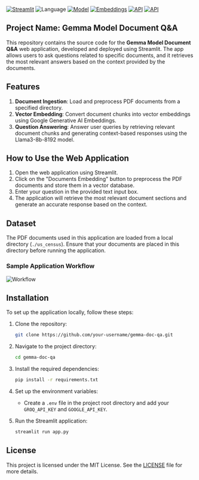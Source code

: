 [![Streamlit](https://img.shields.io/badge/Framework-Streamlit-0E86D4)](https://streamlit.io/)
![Language](https://img.shields.io/badge/Language-Python-0000FF)
[![Model](https://img.shields.io/badge/Model-Llama3--8b--8192-FF8C00)](https://groq.com/groundbreaking-gemma-7b-performance-running-on-the-groq-lpu-inference-engine/)
[![Embeddings](https://img.shields.io/badge/Embeddings-Google%20Generative%20AI-00C853)](https://ai.google.dev/)
[![API](https://img.shields.io/badge/API-Google%20Gemini%20API-0000FF)](https://ai.google.dev/)
[![API](https://img.shields.io/badge/API-Groq%20API-0000FF)](https://groq.com/)

## Project Name: **Gemma Model Document Q&A**

This repository contains the source code for the **Gemma Model Document Q&A** web application, developed and deployed using Streamlit. The app allows users to ask questions related to specific documents, and it retrieves the most relevant answers based on the context provided by the documents.

## Features
1. **Document Ingestion**: Load and preprocess PDF documents from a specified directory.
2. **Vector Embedding**: Convert document chunks into vector embeddings using Google Generative AI Embeddings.
3. **Question Answering**: Answer user queries by retrieving relevant document chunks and generating context-based responses using the Llama3-8b-8192 model.

## How to Use the Web Application
1. Open the web application using Streamlit.
2. Click on the "Documents Embedding" button to preprocess the PDF documents and store them in a vector database.
3. Enter your question in the provided text input box.
4. The application will retrieve the most relevant document sections and generate an accurate response based on the context.

## Dataset
The PDF documents used in this application are loaded from a local directory (`./us_census`). Ensure that your documents are placed in this directory before running the application.

### Sample Application Workflow
![Workflow](Sample-Images/Workflow.PNG)

## Installation
To set up the application locally, follow these steps:

1. Clone the repository:
   ```sh
   git clone https://github.com/your-username/gemma-doc-qa.git
   ```
2. Navigate to the project directory:
   ```sh
   cd gemma-doc-qa
   ```
3. Install the required dependencies:
   ```sh
   pip install -r requirements.txt
   ```
4. Set up the environment variables:
   - Create a `.env` file in the project root directory and add your `GROQ_API_KEY` and `GOOGLE_API_KEY`.

5. Run the Streamlit application:
   ```sh
   streamlit run app.py
   ```

## License
This project is licensed under the MIT License. See the [LICENSE](LICENSE) file for more details.
